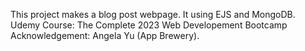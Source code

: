 This project makes a blog post webpage. It using EJS and MongoDB. Udemy Course: The Complete 2023 Web Developement Bootcamp Acknowledgement: Angela Yu (App Brewery).
